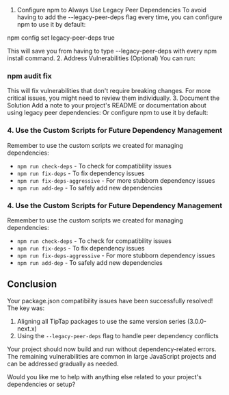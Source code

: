 1. Configure npm to Always Use Legacy Peer Dependencies
To avoid having to add the --legacy-peer-deps flag every time, you can configure npm to use it by default:

npm config set legacy-peer-deps true


This will save you from having to type --legacy-peer-deps with every npm install command.
2. Address Vulnerabilities (Optional)
You can run:

### npm audit fix



This will fix vulnerabilities that don't require breaking changes. For more critical issues, you might need to review them individually.
3. Document the Solution
Add a note to your project's README or documentation about using legacy peer dependencies:
Or configure npm to use it by default:

### 4. Use the Custom Scripts for Future Dependency Management

Remember to use the custom scripts we created for managing dependencies:

- `npm run check-deps` - To check for compatibility issues
- `npm run fix-deps` - To fix dependency issues
- `npm run fix-deps-aggressive` - For more stubborn dependency issues
- `npm run add-dep` - To safely add new dependencies



### 4. Use the Custom Scripts for Future Dependency Management

Remember to use the custom scripts we created for managing dependencies:

- `npm run check-deps` - To check for compatibility issues
- `npm run fix-deps` - To fix dependency issues
- `npm run fix-deps-aggressive` - For more stubborn dependency issues
- `npm run add-dep` - To safely add new dependencies

## Conclusion

Your package.json compatibility issues have been successfully resolved! The key was:

1. Aligning all TipTap packages to use the same version series (3.0.0-next.x)
2. Using the `--legacy-peer-deps` flag to handle peer dependency conflicts

Your project should now build and run without dependency-related errors. The remaining vulnerabilities are common in large JavaScript projects and can be addressed gradually as needed.

Would you like me to help with anything else related to your project's dependencies or setup?